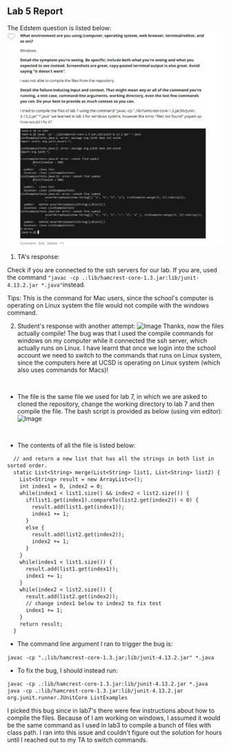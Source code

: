 ## Lab 5 Report ##


The Edstem question is listed below:
![Image](Lab5-1.jpg)

1. TA's response:

Check if you are connected to the ssh servers for our lab. If you are, used the command 
```"javac -cp .:lib/hamcrest-core-1.3.jar:lib/junit-4.13.2.jar *.java"```instead. 

Tips: This is the command for Mac users, since the school's computer is operating on Linux system the file would not compile with the windows command.  

2. Student's response with another attempt:
![Image](Lab5-2.jpg)
Thanks, now the files actually compile! The bug was that I used the compile commands for windows on my computer while it connected the ssh server, which actually runs on Linux. I have learnt that once we login into the school account we need to switch to the commands that runs on Linux system, since the computers here at UCSD is operating on Linux system (which also uses commands for Macs)!

<br>

* The file is the same file we used for lab 7, in which we are asked to cloned the repository, change the working directory to lab 7 and then compile the file. The bash script is provided as below (using vim editor):
![Image](Lab5-3.jpg)
<br>

* The contents of all the file is listed below:

```// Takes two sorted list of strings (so "a" appears before "b" and so on),
  // and return a new list that has all the strings in both list in sorted order.
  static List<String> merge(List<String> list1, List<String> list2) {
    List<String> result = new ArrayList<>();
    int index1 = 0, index2 = 0;
    while(index1 < list1.size() && index2 < list2.size()) {
      if(list1.get(index1).compareTo(list2.get(index2)) < 0) {
        result.add(list1.get(index1));
        index1 += 1;
      }
      else {
        result.add(list2.get(index2));
        index2 += 1;
      }
    }
    while(index1 < list1.size()) {
      result.add(list1.get(index1));
      index1 += 1;
    }
    while(index2 < list2.size()) {
      result.add(list2.get(index2));
      // change index1 below to index2 to fix test
      index1 += 1;
    }
    return result;
  } 
 ```
  
* The command line argument I ran to trigger the bug is:

``` javac -cp ".;lib/hamcrest-core-1.3.jar;lib/junit-4.13.2.jar" *.java ```

* To fix the bug, I should instead run: 
``` 
javac -cp .:lib/hamcrest-core-1.3.jar:lib/junit-4.13.2.jar *.java
java -cp .:lib/hamcrest-core-1.3.jar:lib/junit-4.13.2.jar org.junit.runner.JUnitCore ListExamples 
```

I picked this bug since in lab7's there were few instructions about how to compile the files. Because of I am working on windows, I assumed it would be the same command as I used in lab3 to compile a bunch of files with class path. I ran into this issue and couldn't figure out the solution for hours until I reached out to my TA to switch commands. 
